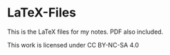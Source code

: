# LaTeX-Files

This is the LaTeX files for my notes. PDF also included. 

This work is licensed under CC BY-NC-SA 4.0